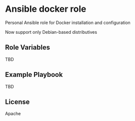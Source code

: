 Ansible docker role
=========

Personal Ansible role for Docker installation and configuration

Now support only Debian-based distributives

Role Variables
--------------

TBD

Example Playbook
----------------

TBD

License
-------

Apache
